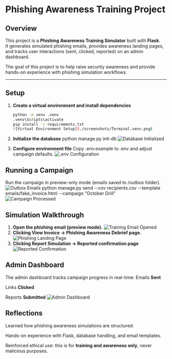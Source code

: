 # Phishing Awareness Training Project

## Overview
This project is a **Phishing Awareness Training Simulator** built with **Flask**.  
It generates simulated phishing emails, provides awareness landing pages, and tracks user interactions (sent, clicked, reported) on an admin dashboard.

The goal of this project is to help raise security awareness and provide hands-on experience with phishing simulation workflows.

---

## Setup

1. **Create a virtual environment and install dependencies**
   ```bash
   python -m venv .venv
   .venv\Scripts\activate
   pip install -r requirements.txt
   ![Virtual Environment Setup](./screenshots/Terminal.venv.png)
2. **Initialize the database**
   python manage.py init-db
   ![Database Initialized](screenshots/Database%20initialized.png)

4. **Configure environment file**
   Copy .env.example to .env and adjust campaign defaults.
   ![.env Configuration](screenshots/file%20.env%20opened.png)

## Running a Campaign
Run the campaign in preview-only mode (emails saved to /outbox folder).
   ![Outbox Emails](screenshots/outbox%20folder%20with%20HTML%20files.png)
  python manage.py send --csv recipients.csv --template emails/fake_invoice.html --campaign "October Drill"
  ![Campaign Processed](screenshots/Terminal%20Campaign%20processed%20in%20preview%20mode.png)
  
## Simulation Walkthrough
1.  **Open the phishing email (preview mode).**
   ![Training Email Opened](screenshots/opened%20training%20email.png)
3.  **Clicking View Invoice -> Phishing Awareness Debrief page.**
   ![Phishing Landing Page](screenshots/Landing%20Page.png)
4.  **Clicking Report Simulation -> Reported confirmation page**
   ![Reported Confirmation](screenshots/Reported%20Page.png)

## Admin Dashboard
The admin dashboard tracks campaign progress in real-time:
Emails **Sent**

Links **Clicked**

Reports **Submitted**
![Admin Dashboard](screenshots/Dashboard%20sent_clicked_reported%20updated.png)


## Reflections
Learned how phishing awareness simulations are structured.

Hands-on experience with Flask, database handling, and email templates.

Reinforced ethical use: this is for **training and awareness only**, never malicious purposes.
